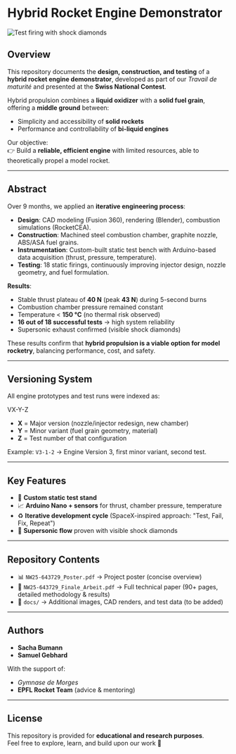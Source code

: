 # Hybrid Rocket Engine Demonstrator

![Test firing with shock diamonds](docs/shock_diamonds.png)

## Overview
This repository documents the **design, construction, and testing** of a **hybrid rocket engine demonstrator**, developed as part of our *Travail de maturité* and presented at the **Swiss National Contest**.  

Hybrid propulsion combines a **liquid oxidizer** with a **solid fuel grain**, offering a **middle ground** between:
- Simplicity and accessibility of **solid rockets**
- Performance and controllability of **bi-liquid engines**

Our objective:  
👉 Build a **reliable, efficient engine** with limited resources, able to theoretically propel a model rocket.

---

## Abstract
Over 9 months, we applied an **iterative engineering process**:  
- **Design**: CAD modeling (Fusion 360), rendering (Blender), combustion simulations (RocketCEA).  
- **Construction**: Machined steel combustion chamber, graphite nozzle, ABS/ASA fuel grains.  
- **Instrumentation**: Custom-built static test bench with Arduino-based data acquisition (thrust, pressure, temperature).  
- **Testing**: 18 static firings, continuously improving injector design, nozzle geometry, and fuel formulation.  

**Results**:  
- Stable thrust plateau of **40 N** (peak **43 N**) during 5-second burns  
- Combustion chamber pressure remained constant  
- Temperature < **150 °C** (no thermal risk observed)  
- **16 out of 18 successful tests** → high system reliability  
- Supersonic exhaust confirmed (visible shock diamonds)  

These results confirm that **hybrid propulsion is a viable option for model rocketry**, balancing performance, cost, and safety.

---

## Versioning System
All engine prototypes and test runs were indexed as:

VX-Y-Z

  - **X** = Major version (nozzle/injector redesign, new chamber)  
  - **Y** = Minor variant (fuel grain geometry, material)  
  - **Z** = Test number of that configuration  

Example: `V3-1-2` → Engine Version 3, first minor variant, second test.

---

## Key Features
- 🔧 **Custom static test stand**  
- 📈 **Arduino Nano + sensors** for thrust, chamber pressure, temperature  
- ♻️ **Iterative development cycle** (SpaceX-inspired approach: "Test, Fail, Fix, Repeat")  
- 🧪 **Supersonic flow** proven with visible shock diamonds  

---

## Repository Contents
- 📊 `NW25-643729_Poster.pdf` → Project poster (concise overview)  
- 📖 `NW25-643729_Finale_Arbeit.pdf` → Full technical paper (90+ pages, detailed methodology & results)  
- 📂 `docs/` → Additional images, CAD renders, and test data (to be added)  

---

## Authors
- **Sacha Bumann**  
- **Samuel Gebhard**  

With the support of:  
- *Gymnase de Morges*  
- **EPFL Rocket Team** (advice & mentoring)  

---

## License
This repository is provided for **educational and research purposes**.  
Feel free to explore, learn, and build upon our work 🚀



